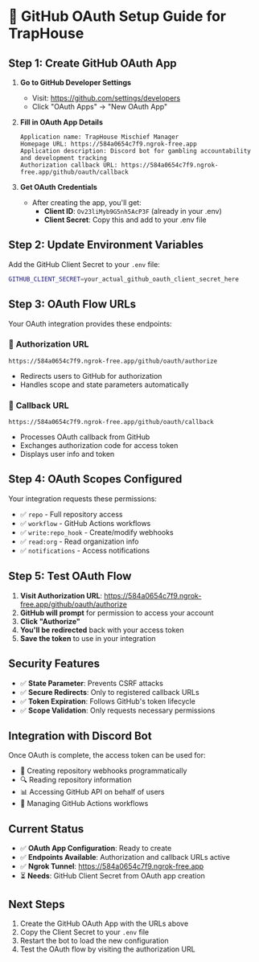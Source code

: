 # 🔐 GitHub OAuth Setup Guide for TrapHouse

## Step 1: Create GitHub OAuth App

1. **Go to GitHub Developer Settings**
   - Visit: https://github.com/settings/developers
   - Click "OAuth Apps" → "New OAuth App"

2. **Fill in OAuth App Details**
   ```
   Application name: TrapHouse Mischief Manager
   Homepage URL: https://584a0654c7f9.ngrok-free.app
   Application description: Discord bot for gambling accountability and development tracking
   Authorization callback URL: https://584a0654c7f9.ngrok-free.app/github/oauth/callback
   ```

3. **Get OAuth Credentials**
   - After creating the app, you'll get:
     - **Client ID**: `Ov23liMyb9G5nh5AcP3F` (already in your .env)
     - **Client Secret**: Copy this and add to your .env file

## Step 2: Update Environment Variables

Add the GitHub Client Secret to your `.env` file:

```bash
GITHUB_CLIENT_SECRET=your_actual_github_oauth_client_secret_here
```

## Step 3: OAuth Flow URLs

Your OAuth integration provides these endpoints:

### 🔐 **Authorization URL**
```
https://584a0654c7f9.ngrok-free.app/github/oauth/authorize
```
- Redirects users to GitHub for authorization
- Handles scope and state parameters automatically

### 🔄 **Callback URL** 
```
https://584a0654c7f9.ngrok-free.app/github/oauth/callback
```
- Processes OAuth callback from GitHub
- Exchanges authorization code for access token
- Displays user info and token

## Step 4: OAuth Scopes Configured

Your integration requests these permissions:
- ✅ `repo` - Full repository access
- ✅ `workflow` - GitHub Actions workflows
- ✅ `write:repo_hook` - Create/modify webhooks
- ✅ `read:org` - Read organization info
- ✅ `notifications` - Access notifications

## Step 5: Test OAuth Flow

1. **Visit Authorization URL**: https://584a0654c7f9.ngrok-free.app/github/oauth/authorize
2. **GitHub will prompt** for permission to access your account
3. **Click "Authorize"** 
4. **You'll be redirected** back with your access token
5. **Save the token** to use in your integration

## Security Features

- ✅ **State Parameter**: Prevents CSRF attacks
- ✅ **Secure Redirects**: Only to registered callback URLs
- ✅ **Token Expiration**: Follows GitHub's token lifecycle
- ✅ **Scope Validation**: Only requests necessary permissions

## Integration with Discord Bot

Once OAuth is complete, the access token can be used for:
- 📝 Creating repository webhooks programmatically
- 🔍 Reading repository information
- 📊 Accessing GitHub API on behalf of users
- 🚀 Managing GitHub Actions workflows

## Current Status

- ✅ **OAuth App Configuration**: Ready to create
- ✅ **Endpoints Available**: Authorization and callback URLs active
- ✅ **Ngrok Tunnel**: https://584a0654c7f9.ngrok-free.app
- ⏳ **Needs**: GitHub Client Secret from OAuth app creation

## Next Steps

1. Create the GitHub OAuth App with the URLs above
2. Copy the Client Secret to your `.env` file
3. Restart the bot to load the new configuration
4. Test the OAuth flow by visiting the authorization URL
